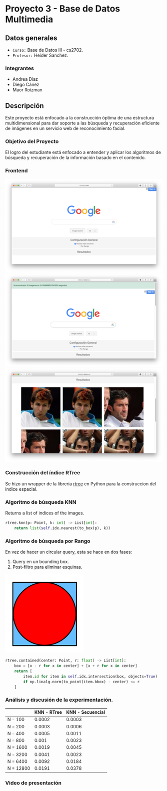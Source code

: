 # Proyecto 3 - Base de Datos Multimedia

## Datos generales
- `Curso:` Base de Datos III - cs2702.
- `Profesor:` Heider Sanchez.

### Integrantes
- Andrea Díaz
- Diego Cánez
- Maor Roizman

## Descripción
Este proyecto está enfocado a la construcción óptima de una estructura multidimensional para dar soporte a las búsqueda y recuperación eficiente de imágenes en un servicio web de reconocimiento facial.

### Objetivo del Proyecto
El logro del estudiante está enfocado a entender y aplicar los algoritmos de búsqueda y recuperación de la información basado en el contenido.

### Frontend

![Index](https://github.com/dgcnz/cs2702-proyecto-3/blob/master/images/index.png?raw=true)
![Index With Message](https://github.com/dgcnz/cs2702-proyecto-3/blob/master/images/index-with-messsage.png?raw=true)
![Galery](https://github.com/dgcnz/cs2702-proyecto-3/blob/master/images/galery.png?raw=true)


### Construcción del índice RTree

Se hizo un wrapper de la libreria [rtree](https://rtree.readthedocs.io/en/latest/) en Python para la construccion del indice espacial. 

### Algoritmo de búsqueda KNN

Returns a list of indices of the images.

```python
rtree.knn(p: Point, k: int) -> List[int]:
    return list(self.idx.nearest(to_box(p), k))
```


### Algoritmo de búsqueda por Rango

En vez de hacer un circular query, esta se hace en dos fases:
1. Query en un bounding box.
2. Post-filtro para eliminar esquinas.

![](images/circlesquare.png)

```python
rtree.contained(center: Point, r: float) -> List[int]:
    box = [x - r for x in center] + [x + r for x in center]
    return [
        item.id for item in self.idx.intersection(box, objects=True)
        if np.linalg.norm(to_point(item.bbox) - center) <= r
    ]
```

### Análisis y discusión de la experimentación.

|           | KNN - RTree | KNN - Secuencial |
|-----------|-------------|------------------|
| N = 100   |    0.0002   |      0.0003      |
| N = 200   |    0.0003   |      0.0006      |
| N = 400   |    0.0005   |      0.0011      |
| N = 800   |    0.001    |      0.0023      |
| N = 1600  |    0.0019   |      0.0045      |
| N = 3200  |    0.0041   |      0.0023      |
| N = 6400  |    0.0092   |      0.0184      |
| N = 12800 |    0.0191   |      0.0378      |

### Video de presentación
